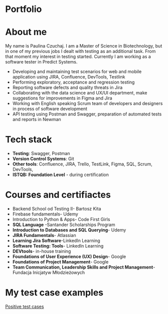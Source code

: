 # Portfolio
# About me 
My name is Paulina Czuchaj. I am a Master of Science in Biotechnology, but in one of my previous jobs I dealt with testing as an additional task. From that moment my interest in testing started. Currently I am working as a software tester in Predict Systems.

* Developing and maintaining test scenarios for web and mobile application using JIRA, Confluence, DevTools, Testlink
* Performing exploratory, acceptance and regression testing
* Reporting software defects and quality threats in Jira
* Collaborating with the data science and UX/UI department, make suggestions for improvements in Figma and Jira
* Working with English speaking Scrum team of developers and designers in process of software development
* API testing using Postman and Swagger, preparation of automated tests and reports in Newman

# Tech stack 
* **Testing**: Swagger, Postman
* **Version Control Systems**: Git
* **Other tools**: Confluence, JIRA, Trello, TestLink, Figma, SQL, Scrum, DevTools, 
* **ISTQB: Foundation Level** - during certification


# Courses and certifiactes
* Backend School od Testing II- Bartosz Kita
* Firebase fundamentals- Udemy
* Introduction to Python & Apps- Code First Girls
* **SQL Language** -Santander Scholarships Program
* **Introduction to Databases and SQL Querying**- Udemy
* **JIRA Fundamentals**- Atlassian  
* **Learning Jira Software**-LinkedIn Learning
* **Software Testing: Tools**- LinkedIn Learning
* **DEVtools**- in-house training 
* **Foundations of User Experience (UX) Design**- Google
* **Foundations of Project Management**- Google 
* **Team Communication, Leadership Skills and Project Management**-Fundacja Inicjatyw Młodzieżowych

# My test case examples
[Positive test cases](https://docs.google.com/document/d/1ho-UH3BU3c3q3g4pbaoWrF238O0MqoF1/edit#)



